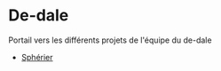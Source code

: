# De-dale

Portail vers les différents projets de l'équipe du de-dale
* [Sphérier](https://de-dale.github.io/spherier)
